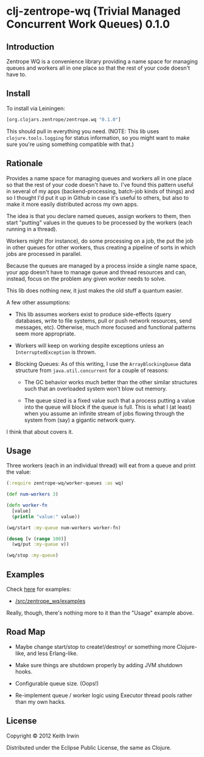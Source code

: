 <!-- -*- mode: markdown; mode: auto-fill; -*- -->

# clj-zentrope-wq (Trivial Managed Concurrent Work Queues) 0.1.0

## Introduction

Zentrope WQ is a convenience library providing a name space for
managing queues and workers all in one place so that the rest of your
code doesn't have to.

## Install

To install via Leiningen:

```clojure
[org.clojars.zentrope/zentrope.wq "0.1.0"]
```

This should pull in everything you need. (NOTE: This lib uses
`clojure.tools.logging` for status information, so you might want to
make sure you're using something compatible with that.)

## Rationale

Provides a name space for managing queues and workers all in one place
so that the rest of your code doesn't have to. I've found this pattern
useful in several of my apps (backend-processing, batch-job kinds of
things) and so I thought I'd put it up in Github in case it's useful
to others, but also to make it more easily distributed across my own
apps.

The idea is that you declare named queues, assign workers to them,
then start "putting" values in the queues to be processed by the
workers (each running in a thread).

Workers might (for instance), do some processing on a job, the put the
job in other queues for other workers, thus creating a pipeline of
sorts in which jobs are processed in parallel.

Because the queues are managed by a process inside a single name
space, your app doesn't have to manage queue and thread resources and
can, instead, focus on the problem any given worker needs to solve.

This lib does nothing new, it just makes the old stuff a quantum
easier.

A few other assumptions:

 * This lib assumes workers exist to produce side-effects (query
   databases, write to file systems, pull or push network resources,
   send messages, etc). Otherwise, much more focused and functional
   patterns seem more appropriate.

 * Workers will keep on working despite exceptions unless an
   `InterruptedException` is thrown.

 * Blocking Queues: As of this writing, I use the `ArrayBlockingQueue`
   data structure from `java.util.concurrent` for a couple of reasons:

     - The GC behavior works much better than the other similar
       structures such that an overloaded system won't blow out memory.

     - The queue sized is a fixed value such that a process putting a
       value into the queue will block if the queue is full. This is
       what I (at least) when you assume an infinite stream of jobs
       flowing through the system from (say) a gigantic network query.

I think that about covers it.

## Usage

Three workers (each in an individual thread) will eat from a queue and
print the value:

```clojure
(:require zentrope-wq/worker-queues :as wq)

(def num-workers 3)

(defn worker-fn
  [value]
  (println "value:" value))

(wq/start :my-queue num-workers worker-fn)

(doseq [v (range 100)]
  (wq/put :my-queue v))

(wq/stop :my-queue)
```

## Examples

Check
[here](https://github.com/zentrope/clj-zentrope-wq/tree/master/src/zentrope_wq/examples)
for examples:

  * [/src/zentrope_wq/examples](https://github.com/zentrope/clj-zentrope-wq/tree/master/src/zentrope_wq/examples)

Really, though, there's nothing more to it than the "Usage" example above.

## Road Map

 * Maybe change start/stop to create!/destroy! or something more
   Clojure-like, and less Erlang-like.

 * Make sure things are shutdown properly by adding JVM shutdown
   hooks.

 * Configurable queue size. (Oops!)

 * Re-implement queue / worker logic using Executor thread pools
   rather than my own hacks.

## License

Copyright &copy; 2012 Keith Irwin

Distributed under the Eclipse Public License, the same as Clojure.
